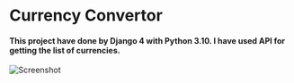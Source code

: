 # Currency Convertor
#### This project have done by Django 4 with Python 3.10. I have used API for getting the list of currencies.
![Screenshot](https://github.com/tim2004timi/currency-convertor/screenshot.png)
